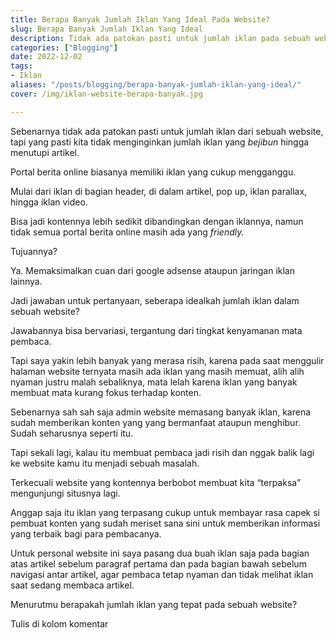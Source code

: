 ```yaml
---
title: Berapa Banyak Jumlah Iklan Yang Ideal Pada Website?
slug: Berapa Banyak Jumlah Iklan Yang Ideal
description: Tidak ada patokan pasti untuk jumlah iklan pada sebuah website, tapi tentu kita tidak menginginkan jumlah iklan yang terlalu banyak dan hingga menutupi artikel. Utamakan konten!
categories: ["Blogging"]
date: 2022-12-02
tags:
- Iklan
aliases: "/posts/blogging/berapa-banyak-jumlah-iklan-yang-ideal/"
cover: /img/iklan-website-berapa-banyak.jpg

---
```

Sebenarnya tidak ada patokan pasti untuk jumlah iklan dari sebuah website, tapi yang pasti kita tidak menginginkan jumlah iklan yang _bejibun_ hingga menutupi artikel.

Portal berita online biasanya memiliki iklan yang cukup mengganggu.

Mulai dari iklan di bagian header, di dalam artikel, pop up, iklan parallax, hingga iklan video.

Bisa jadi kontennya lebih sedikit dibandingkan dengan iklannya, namun tidak semua portal berita online masih ada yang _friendly._

Tujuannya?

Ya. Memaksimalkan cuan dari google adsense ataupun jaringan iklan lainnya.

Jadi jawaban untuk pertanyaan, seberapa idealkah jumlah iklan dalam sebuah website?

Jawabannya bisa bervariasi, tergantung dari tingkat kenyamanan mata pembaca.

<div>
<script async src="https://pagead2.googlesyndication.com/pagead/js/adsbygoogle.js?client=ca-pub-1028861450285140"
     crossorigin="anonymous"></script>
<!-- Iklan horizontal -->
<ins class="adsbygoogle"
     style="display:block"
     data-ad-client="ca-pub-1028861450285140"
     data-ad-slot="1294831496"
     data-ad-format="auto"
     data-full-width-responsive="true"></ins>
<script>
     (adsbygoogle = window.adsbygoogle || []).push({});
</script>
</div>

Tapi saya yakin lebih banyak yang merasa risih, karena pada saat menggulir halaman website ternyata masih ada iklan yang masih memuat, alih alih nyaman justru malah sebaliknya, mata lelah karena iklan yang banyak membuat mata kurang fokus terhadap konten.

Sebenarnya sah sah saja admin website memasang banyak iklan, karena sudah memberikan konten yang yang bermanfaat ataupun menghibur. Sudah seharusnya seperti itu.

Tapi sekali lagi, kalau itu membuat pembaca jadi risih dan nggak balik lagi ke website kamu itu menjadi sebuah masalah.

Terkecuali website yang kontennya berbobot membuat kita “terpaksa” mengunjungi situsnya lagi.

Anggap saja itu iklan yang terpasang cukup untuk membayar rasa capek si pembuat konten yang sudah meriset sana sini untuk memberikan informasi yang terbaik bagi para pembacanya.

Untuk personal website ini saya pasang dua buah iklan saja pada bagian atas artikel sebelum paragraf pertama dan pada bagian bawah sebelum navigasi antar artikel, agar pembaca tetap nyaman dan tidak melihat iklan saat sedang membaca artikel.

Menurutmu berapakah jumlah iklan yang tepat pada sebuah website?

Tulis di kolom komentar
<div>
<script async src="https://pagead2.googlesyndication.com/pagead/js/adsbygoogle.js?client=ca-pub-1028861450285140"
     crossorigin="anonymous"></script>
<!-- Iklan horizontal -->
<ins class="adsbygoogle"
     style="display:block"
     data-ad-client="ca-pub-1028861450285140"
     data-ad-slot="1294831496"
     data-ad-format="auto"
     data-full-width-responsive="true"></ins>
<script>
     (adsbygoogle = window.adsbygoogle || []).push({});
</script>
</div>
